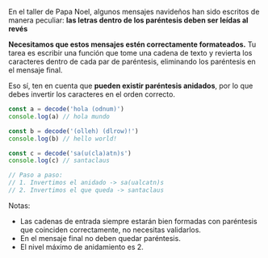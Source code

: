 
En el taller de  Papa Noel, algunos mensajes navideños han sido escritos de manera peculiar:  **las letras dentro de los paréntesis deben ser leídas al revés**

**Necesitamos que estos mensajes estén correctamente formateados.**  Tu tarea es escribir una función que tome una cadena de texto y revierta los caracteres dentro de cada par de paréntesis, eliminando los paréntesis en el mensaje final.

Eso sí, ten en cuenta que  **pueden existir paréntesis anidados**, por lo que debes invertir los caracteres en el orden correcto.

```javascript
const a = decode('hola (odnum)')
console.log(a) // hola mundo

const b = decode('(olleh) (dlrow)!')
console.log(b) // hello world!

const c = decode('sa(u(cla)atn)s')
console.log(c) // santaclaus

// Paso a paso:
// 1. Invertimos el anidado -> sa(ualcatn)s
// 2. Invertimos el que queda -> santaclaus

```

Notas:

-   Las cadenas de entrada siempre estarán bien formadas con paréntesis que coinciden correctamente, no necesitas validarlos.
-   En el mensaje final no deben quedar paréntesis.
-   El nivel máximo de anidamiento es 2.